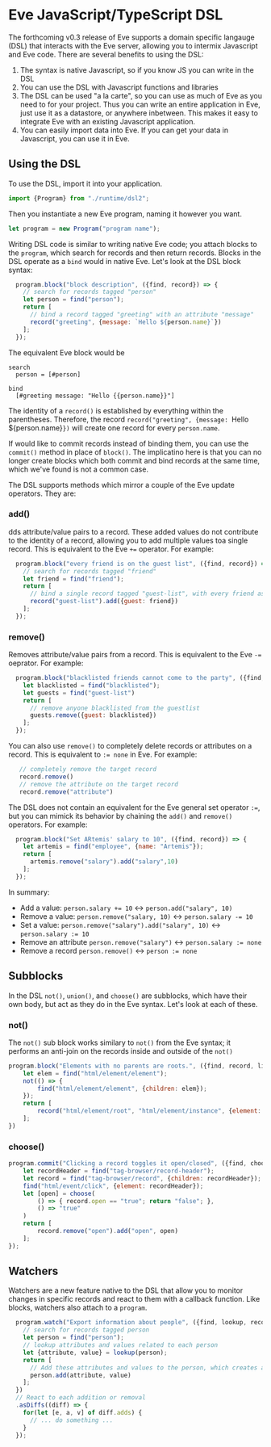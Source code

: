 # Eve JavaScript/TypeScript DSL

The forthcoming v0.3 release of Eve supports a domain specific langauge (DSL) that interacts with the Eve server, allowing you to intermix Javascript and Eve code. There are several benefits to using the DSL:

1) The syntax is native Javascript, so if you know JS you can write in the DSL
2) You can use the DSL with Javascript functions and libraries
3) The DSL can be used "a la carte", so you can use as much of Eve as you need to for your project. Thus you can write an entire application in Eve, just use it as a datastore, or anywhere inbetween. This makes it easy to integrate Eve with an existing Javascript application.
4) You can easily import data into Eve. If you can get your data in Javascript, you can use it in Eve.

## Using the DSL

To use the DSL, import it into your application.

```javascript
import {Program} from "./runtime/dsl2";
```

Then you instantiate a new Eve program, naming it however you want.

```javascript
let program = new Program("program name");
```

Writing DSL code is similar to writing native Eve code; you attach blocks to the `program`, which search for records and then return records. Blocks in the DSL operate as a `bind` would in native Eve. Let's look at the DSL block syntax:

```javascript
  program.block("block description", ({find, record}) => {
    // search for records tagged "person"
    let person = find("person");
    return [
      // bind a record tagged "greeting" with an attribute "message"
      record("greeting", {message: `Hello ${person.name}`})
    ];
  });
```

The equivalent Eve block would be

```eve
search
  person = [#person]

bind
  [#greeting message: "Hello {{person.name}}"]
```

The identity of a `record()` is established by everything within the parentheses. Therefore, the record `record("greeting", {message: `Hello ${person.name}`})` will create one record for every `person.name`.

If would like to commit records instead of binding them, you can use the `commit()` method in place of `block()`. The implicatino here is that you can no longer create blocks which both commit and bind records at the same time, which we've found is not a common case.

The DSL supports methods which mirror a couple of the Eve update operators. They are:

### add()

 dds attribute/value pairs to a record. These added values do not contribute to the identity of a record, allowing you to add multiple values toa single record. This is equivalent to the Eve `+=` operator. For example:

```javascript
  program.block("every friend is on the guest list", ({find, record}) => {
    // search for records tagged "friend"
    let friend = find("friend");
    return [
      // bind a single record tagged "guest-list", with every friend as a guest
      record("guest-list").add({guest: friend})
    ];
  });
```

### remove()

Removes attribute/value pairs from a record. This is equivalent to the Eve `-=` oeprator. For example:

```javascript
  program.block("blacklisted friends cannot come to the party", ({find, record}) => {
    let blacklisted = find("blacklisted");
    let guests = find("guest-list")
    return [
      // remove anyone blacklisted from the guestlist
      guests.remove({guest: blacklisted})
    ];
  });
```

You can also use `remove()` to completely delete records or attributes on a record. This is equivalent to `:= none` in Eve. For example:

```javascript
   // completely remove the target record
   record.remove() 
   // remove the attribute on the target record
   record.remove("attribute")
```

The DSL does not contain an equivalent for the Eve general set operator `:=`, but you can mimick its behavior by chaining the `add()` and `remove()` operators. For example:

```javascript
  program.block("Set ARtemis' salary to 10", ({find, record}) => {
    let artemis = find("employee", {name: "Artemis"});
    return [
      artemis.remove("salary").add("salary",10)
    ];
  });
```

In summary:

- Add a value: `person.salary += 10` <-> `person.add("salary", 10)`
- Remove a value: `person.remove("salary, 10)` <-> `person.salary -= 10`
- Set a value: `person.remove("salary").add("salary", 10)` <-> `person.salary := 10`
- Remove an attribute `person.remove("salary")` <-> `person.salary := none`
- Remove a record `person.remove()` <-> `person := none`


## Subblocks

In the DSL `not()`, `union()`, and `choose()` are subblocks, which have their own body, but act as they do in the Eve syntax. Let's look at each of these.

### not()

The `not()` sub block works similary to `not()` from the Eve syntax; it performs an anti-join on the records inside and outside of the `not()`

```javascript
program.block("Elements with no parents are roots.", ({find, record, lib, not}) => {
    let elem = find("html/element/element");
    not(() => {
        find("html/element/element", {children: elem});
    });
    return [
        record("html/element/root", "html/element/instance", {element: elem, tagname: elem.tagname})
    ];
})
```

### choose()

```javascript
program.commit("Clicking a record toggles it open/closed", ({find, choose}) => {
    let recordHeader = find("tag-browser/record-header");
    let record = find("tag-browser/record", {children: recordHeader});
    find("html/event/click", {element: recordHeader});
    let [open] = choose(
        () => { record.open == "true"; return "false"; },
        () => "true"
    )
    return [
        record.remove("open").add("open", open)
    ];
});
```



## Watchers

Watchers are a new feature native to the DSL that allow you to monitor changes in specific records and react to them with a callback function. Like blocks, watchers also attach to a `program`.

```javascript
  program.watch("Export information about people", ({find, lookup, record}) => {
    // search for records tagged person
    let person = find("person");
    // lookup attributes and values related to each person
    let {attribute, value} = lookup(person);
    return [
      // Add these attributes and values to the person, which creates a diff to which we can react
      person.add(attribute, value)
    ];
  })
  // React to each addition or removal
  .asDiffs((diff) => {
    for(let [e, a, v] of diff.adds) {
      // ... do something ...
    }
  });
```